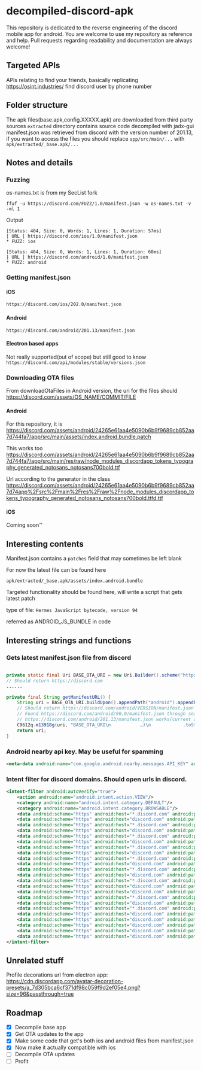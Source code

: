 # decompiled-discord-apk
This repository is dedicated to the reverse engineering of the discord mobile app for android. You are welcome to use my repository as reference and help. Pull requests regarding readability and documentation are always welcome!


## Targeted APIs
APIs relating to find your friends, basically replicating https://osint.industries/ find discord user by phone number

## Folder structure

The apk files(base.apk,config.XXXXX.apk) are downloaded from third party sources
`extracted` directory contains source code decompiled with jadx-gui
manifest.json was retrieved from discord with the version number of 201.13, if you want to access the files you should replace `app/src/main/...` with `apk/extracted/_base.apk/...`

## Notes and details

### Fuzzing

os-names.txt is from my SecList fork

`ffuf -u https://discord.com/FUZZ/1.0/manifest.json -w os-names.txt -v -ml 1`

Output
```
[Status: 404, Size: 0, Words: 1, Lines: 1, Duration: 57ms]
| URL | https://discord.com/ios/1.0/manifest.json
* FUZZ: ios

[Status: 404, Size: 0, Words: 1, Lines: 1, Duration: 68ms]
| URL | https://discord.com/android/1.0/manifest.json
* FUZZ: android
```

### Getting manifest.json

#### iOS

`https://discord.com/ios/202.0/manifest.json`

#### Android

`https://discord.com/android/201.13/manifest.json`

#### Electron based apps

Not really supported(out of scope) but still good to know
`https://discord.com/api/modules/stable/versions.json`

### Downloading OTA files

From downloadOtaFiles in Android version, the uri for the files should https://discord.com/assets/OS_NAME/COMMIT/FILE

#### Android

For this repository, it is https://discord.com/assets/android/24265e61aa4e5090b6b9f9689cb852aa7d744fa7/app/src/main/assets/index.android.bundle.patch

This works too 
https://discord.com/assets/android/24265e61aa4e5090b6b9f9689cb852aa7d744fa7/app/src/main/res/raw/node_modules_discordapp_tokens_typography_generated_notosans_notosans700bold.ttf

Url according to the generator in the class 
https://discord.com/assets/android/24265e61aa4e5090b6b9f9689cb852aa7d74app%2Fsrc%2Fmain%2Fres%2Fraw%2Fnode_modules_discordapp_tokens_typography_generated_notosans_notosans700bold.ttfd.ttf

#### iOS

Coming soon™

## Interesting contents

Manifest.json contains a `patches` field that may sometimes be left blank

For now the latest file can be found here

`apk/extracted/_base.apk/assets/index.android.bundle`

Targeted functionality should be found here, will write a script that gets latest patch

type of file: `Hermes JavaScript bytecode, version 94`

referred as ANDROID_JS_BUNDLE in code

## Interesting strings and functions

### Gets latest manifest.json file from discord

```java

private static final Uri BASE_OTA_URI = new Uri.Builder().scheme("https").authority("discord.com").build();
// Should return https://discord.com
......

private final String getManifestURL() {
    String uri = BASE_OTA_URI.buildUpon().appendPath("android").appendPath(getVersion()).appendPath("manifest.json").build().toString();
    // Should return https://discord.com/android/VERSION/manifest.json
    // Found https://discord.com/android/90.0/manifest.json through searching google
    // https://discord.com/android/201.13/manifest.json works(current app version on google)
    C9612q.m13918g(uri, "BASE_OTA_URI\n           …)\n            .toString()");
    return uri;
}

```

### Android nearby api key. May be useful for spamming

```xml
<meta-data android:name="com.google.android.nearby.messages.API_KEY" android:value="AIzaSyD-4L6bgKMixqBRtrG2UktVXK6IexXlsog"/>
```

### Intent filter for discord domains. Should open urls in discord.

```xml
<intent-filter android:autoVerify="true">
    <action android:name="android.intent.action.VIEW"/>
    <category android:name="android.intent.category.DEFAULT"/>
    <category android:name="android.intent.category.BROWSABLE"/>
    <data android:scheme="https" android:host="*.discord.com" android:pathPattern="/app"/>
    <data android:scheme="https" android:host="discord.com" android:pathPattern="/app"/>
    <data android:scheme="https" android:host="*.discord.com" android:pathPattern="/gifts/.*"/>
    <data android:scheme="https" android:host="discord.com" android:pathPattern="/gifts/.*"/>
    <data android:scheme="https" android:host="*.discord.com" android:pathPattern="/invite/.*"/>
    <data android:scheme="https" android:host="discord.com" android:pathPattern="/invite/.*"/>
    <data android:scheme="https" android:host="*.discord.com" android:pathPattern="/template/.*"/>
    <data android:scheme="https" android:host="discord.com" android:pathPattern="/template/.*"/>
    <data android:scheme="https" android:host="*.discord.com" android:pathPattern="/channels/.*"/>
    <data android:scheme="https" android:host="discord.com" android:pathPattern="/channels/.*"/>
    <data android:scheme="https" android:host="*.discord.com" android:pathPattern="/users/.*"/>
    <data android:scheme="https" android:host="discord.com" android:pathPattern="/users/.*"/>
    <data android:scheme="https" android:host="*.discord.com" android:pathPattern="/feature/.*"/>
    <data android:scheme="https" android:host="discord.com" android:pathPattern="/feature/.*"/>
    <data android:scheme="https" android:host="discord.com" android:pathPattern="/query/.*"/>
    <data android:scheme="https" android:host="*.discord.com" android:pathPattern="/query/.*"/>
    <data android:scheme="https" android:host="discord.com" android:pathPattern="/ra/.*"/>
    <data android:scheme="https" android:host="*.discord.com" android:pathPattern="/events/.*"/>
    <data android:scheme="https" android:host="discord.com" android:pathPattern="/events/.*"/>
    <data android:scheme="https" android:host="discord.com" android:pathPattern="/connections/.*/link"/>
    <data android:scheme="https" android:host="discord.com" android:pathPattern="/__development/link"/>
    <data android:scheme="https" android:host="discord.com" android:pathPattern="/mweb-handoff"/>
    <data android:scheme="https" android:host="discord.com" android:pathPattern="/activate"/>
</intent-filter>
```
## Unrelated stuff

Profile decorations url from electron app: https://cdn.discordapp.com/avatar-decoration-presets/a_7d305bca6cf371df98c059f9d2ef05e4.png?size=96&passthrough=true

## Roadmap
- [x] Decompile base app
- [x] Get OTA updates to the app
- [X] Make some code that get's both ios and android files from manifest.json
- [x] Now make it actually compatible with ios
- [ ] Decompile OTA updates
- [ ] Profit
